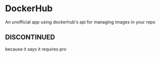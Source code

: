# DockerHub

An unofficial app using dockerhub's api for managing images in your repo

## DISCONTINUED
because it says it requires pro 
